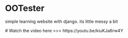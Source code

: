 # OOTester
<p>simple learning website with django. its little messy a bit</p>
# Watch the video here
>>> https://youtu.be/kiuKJa6rw4Y
